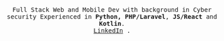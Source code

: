 <p align="center">
  <samp align="center">
    Full Stack Web and Mobile Dev with background in Cyber security Experienced in <strong>Python, PHP/Laravel</strong>, <strong>JS/React</strong> and <strong>Kotlin</strong>.
    <br/>
    <a href="https://www.linkedin.com/in/adnane-tba/">LinkedIn</a> .
  </samp>
</p>
